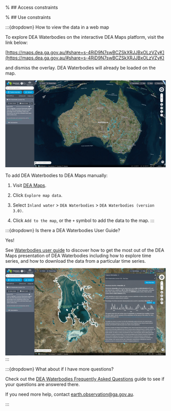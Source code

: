 % ## Access constraints

% ## Use constraints

:::{dropdown} How to view the data in a web map

To explore DEA Waterbodies on the interactive DEA Maps platform, visit the link below:

[https://maps.dea.ga.gov.au/#share=s-4RjD9N7swBCZSkXRJJBxOLzVZyK](https://maps.dea.ga.gov.au/#share=s-4RjD9N7swBCZSkXRJJBxOLzVZyK)

and dismiss the overlay. DEA Waterbodies will already be loaded on the map.

![DEA Maps with DEA Waterbodies loaded](DEA_Waterbodies_v3.0_overview.png)

To add DEA Waterbodies to DEA Maps manually:

1) Visit [DEA Maps](https://maps.dea.ga.gov.au).

2) Click `Explore map data`.

3) Select `Inland water` > `DEA Waterbodies` > `DEA Waterbodies (version 3.0)`. 

4) Click `Add to the map`, or the `+` symbol to add the data to the map.
:::

:::{dropdown} Is there a DEA Waterbodies User Guide?

Yes!

See [Waterbodies user guide](https://www.dea.ga.gov.au/products/dea-waterbodies/user-guide) to discover how to get the most out of the DEA Maps presentation of DEA Waterbodies including how to explore time series, and how to download the data from a particular time series.

![DEA Maps loaded with DEA Waterbodies and showing Feature Information](DEA_Waterbodies_v3.0_Kati-Thanda.png)
:::

:::{dropdown} What about if I have more questions?

Check out the [DEA Waterbodies Frequently Asked Questions](./?tab=faqs) guide to see if your questions are answered there. 

If you need more help, contact earth.observation@ga.gov.au. 

:::


